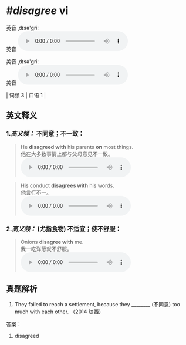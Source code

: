 # ***\#disagree*** vi
英音 ˌdɪsə'ɡriː  
英音
<audio src="./media/disagree-B.aac" controls="controls"></audio>

美音 ˌdɪsə'ɡriː  
美音
<audio src="./media/disagree .aac" controls="controls"></audio>



| 词频 3 | 口语 1 |  

英文释义
---
### 1.*高义频：* **不同意；不一致：**  

 > He **disagreed with** his parents **on** most things.  
 > 他在大多数事情上都与父母意见不一致。    
<audio src="./media/disagree-1 .aac" controls="controls"></audio>

 > His conduct **disagrees with** his words.   
 > 他言行不一。    
<audio src="./media/disagree-2 .aac" controls="controls"></audio>

### 2.*高义频：* **(尤指食物) 不适宜；使不舒服：**  

 > Onions **disagree with** me.  
 > 我一吃洋葱就不舒服。    
<audio src="./media/disagree-3 .aac" controls="controls"></audio>


真题解析
---
1. They failed to reach a settlement, because they ________ (不同意) too much with each other.   （2014 陕西）  

答案：
1. disagreed  

